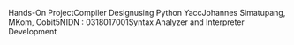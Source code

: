 Hands-On ProjectCompiler Designusing Python YaccJohannes Simatupang, MKom, Cobit5NIDN : 0318017001Syntax Analyzer and
Interpreter Development

